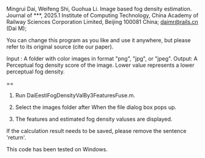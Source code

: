 
Mingrui Dai, Weifeng Shi, Guohua Li. Image based fog density estimation. Journal of ***, 2025.1
Institute of Computing Technology, China Academy of Railway Sciences Corporation Limited, Beijing 100081 China; daimr@rails.cn (Dai M);

You can change this program as you like and use it anywhere, but please refer to its original source (cite our paper).

Input : A folder with color images in format "png", "jpg", or "jpeg".
Output: A Perceptual fog density score of the image. Lower value represents a lower perceptual fog density.


==
1.  Run DaiEestiFogDensityValBy3FeaturesFuse.m.

2. Select the images folder after When the file dialog box pops up. 

3. The features and estimated fog density valuses are displayed.

If the calculation result needs to be saved, please remove the sentence 'return'.



This code has been tested on Windows. 
